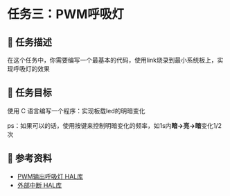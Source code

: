 # 任务三：PWM呼吸灯

## 📃 任务描述

在这个任务中，你需要编写一个最基本的代码，使用link烧录到最小系统板上，实现呼吸灯的效果

## 🎯 任务目标

使用 C 语言编写一个程序：实现板载led的明暗变化

ps：如果可以的话，使用按键来控制明暗变化的频率，如1s内**暗->亮->暗**变化1/2次

## 🔗 参考资料

- [PWM输出呼吸灯 HAL库](https://blog.csdn.net/as480133937/article/details/99231677)
- [外部中断 HAL库](https://blog.csdn.net/as480133937/article/details/98983268)

